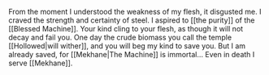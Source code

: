 From the moment I understood the weakness of my flesh, it disgusted me. I craved the strength and certainty of steel. I aspired to [[the purity]] of the [[Blessed Machine]]. Your kind cling to your flesh, as though it will not decay and fail you. One day the crude biomass you call the temple [[Hollowed|will wither]], and you will beg my kind to save you. But I am already saved, for [[Mekhane|The Machine]] is immortal… Even in death I serve [[Mekhane]].